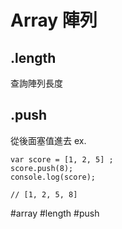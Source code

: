 # Array 陣列
## .length
查詢陣列長度
## .push
從後面塞值進去
ex.
```
var score = [1, 2, 5] ; 
score.push(8);
console.log(score);

// [1, 2, 5, 8]
```

#array
#length
#push